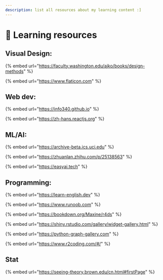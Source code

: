 ```yaml
---
description: list all resources about my learning content :]
---
```


# 📑 Learning resources

## Visual Design:

{% embed url="https://faculty.washington.edu/ajko/books/design-methods" %}

{% embed url="https://www.flaticon.com" %}

## Web dev:

{% embed url="https://info340.github.io" %}

{% embed url="https://zh-hans.reactjs.org" %}

## ML/AI:

{% embed url="https://archive-beta.ics.uci.edu" %}

{% embed url="https://zhuanlan.zhihu.com/p/25138563" %}

{% embed url="https://easyai.tech" %}

## Programming:

{% embed url="https://learn-english.dev" %}

{% embed url="https://www.runoob.com" %}

{% embed url="https://bookdown.org/Maxine/r4ds" %}

{% embed url="https://shiny.rstudio.com/gallery/widget-gallery.html" %}

{% embed url="https://python-graph-gallery.com" %}

{% embed url="https://www.r2coding.com/#/" %}

## Stat

{% embed url="https://seeing-theory.brown.edu/cn.html#firstPage" %}
